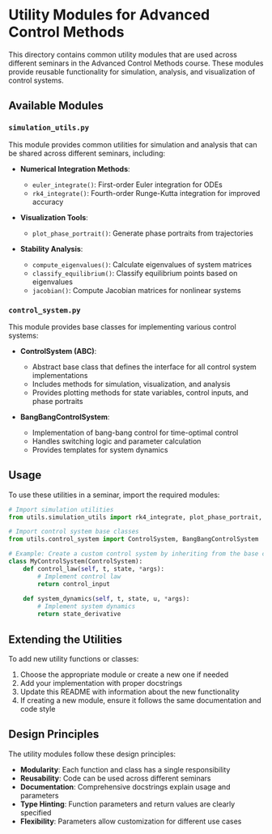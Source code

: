 # Utility Modules for Advanced Control Methods

This directory contains common utility modules that are used across different seminars in the Advanced Control Methods course. These modules provide reusable functionality for simulation, analysis, and visualization of control systems.

## Available Modules

### `simulation_utils.py`

This module provides common utilities for simulation and analysis that can be shared across different seminars, including:

- **Numerical Integration Methods**: 
  - `euler_integrate()`: First-order Euler integration for ODEs
  - `rk4_integrate()`: Fourth-order Runge-Kutta integration for improved accuracy

- **Visualization Tools**:
  - `plot_phase_portrait()`: Generate phase portraits from trajectories

- **Stability Analysis**:
  - `compute_eigenvalues()`: Calculate eigenvalues of system matrices
  - `classify_equilibrium()`: Classify equilibrium points based on eigenvalues
  - `jacobian()`: Compute Jacobian matrices for nonlinear systems

### `control_system.py`

This module provides base classes for implementing various control systems:

- **ControlSystem (ABC)**:
  - Abstract base class that defines the interface for all control system implementations
  - Includes methods for simulation, visualization, and analysis
  - Provides plotting methods for state variables, control inputs, and phase portraits

- **BangBangControlSystem**:
  - Implementation of bang-bang control for time-optimal control
  - Handles switching logic and parameter calculation
  - Provides templates for system dynamics

## Usage

To use these utilities in a seminar, import the required modules:

```python
# Import simulation utilities
from utils.simulation_utils import rk4_integrate, plot_phase_portrait, classify_equilibrium

# Import control system base classes
from utils.control_system import ControlSystem, BangBangControlSystem

# Example: Create a custom control system by inheriting from the base class
class MyControlSystem(ControlSystem):
    def control_law(self, t, state, *args):
        # Implement control law
        return control_input
        
    def system_dynamics(self, t, state, u, *args):
        # Implement system dynamics
        return state_derivative
```

## Extending the Utilities

To add new utility functions or classes:

1. Choose the appropriate module or create a new one if needed
2. Add your implementation with proper docstrings
3. Update this README with information about the new functionality
4. If creating a new module, ensure it follows the same documentation and code style

## Design Principles

The utility modules follow these design principles:

- **Modularity**: Each function and class has a single responsibility
- **Reusability**: Code can be used across different seminars
- **Documentation**: Comprehensive docstrings explain usage and parameters
- **Type Hinting**: Function parameters and return values are clearly specified
- **Flexibility**: Parameters allow customization for different use cases 